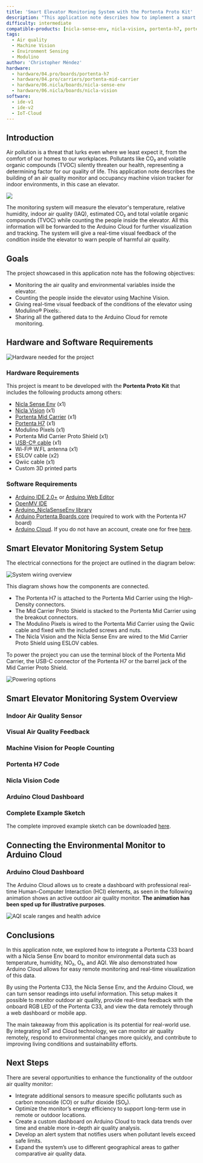 ```yaml
---
title: 'Smart Elevator Monitoring System with the Portenta Proto Kit'
description: "This application note describes how to implement a smart elevator monitoring system to measure air quality and occupancy."
difficulty: intermediate
compatible-products: [nicla-sense-env, nicla-vision, portenta-h7, portenta-mid-carrier]
tags:
  - Air quality
  - Machine Vision
  - Environment Sensing
  - Modulino
author: 'Christopher Méndez'
hardware:
  - hardware/04.pro/boards/portenta-h7
  - hardware/04.pro/carriers/portenta-mid-carrier
  - hardware/06.nicla/boards/nicla-sense-env
  - hardware/06.nicla/boards/nicla-vision
software:
  - ide-v1
  - ide-v2
  - IoT-Cloud
---
```


## Introduction

Air pollution is a threat that lurks even where we least expect it, from the comfort of our homes to our workplaces. Pollutants like CO₂ and volatile organic compounds (TVOC) silently threaten our health, representing a determining factor for our quality of life. This application note describes the building of an air quality monitor and occupancy machine vision tracker for indoor environments, in this case an elevator.

![ ]()

The monitoring system will measure the elevator's temperature, relative humidity, indoor air quality (IAQ), estimated CO₂ and total volatile organic compounds (TVOC) while counting the people inside the elevator. All this information will be forwarded to the Arduino Cloud for further visualization and tracking. The system will give a real-time visual feedback of the condition inside the elevator to warn people of harmful air quality.

## Goals

The project showcased in this application note has the following objectives:

- Monitoring the air quality and environmental variables inside the elevator.
- Counting the people inside the elevator using Machine Vision.
- Giving real-time visual feedback of the conditions of the elevator using Modulino® Pixels:.
- Sharing all the gathered data to the Arduino Cloud for remote monitoring.

## Hardware and Software Requirements

![Hardware needed for the project](assets/hardware.png)

### Hardware Requirements

This project is meant to be developed with the **Portenta Proto Kit** that includes the following products among others:

- [Nicla Sense Env](https://store.arduino.cc/products/nicla-sense-env) (x1)
- [Nicla Vision](https://store.arduino.cc/products/nicla-vision) (x1)
- [Portenta Mid Carrier](https://store.arduino.cc/products/portenta-mid-carrier) (x1)
- [Portenta H7](https://store.arduino.cc/products/portenta-h7) (x1)
- Modulino Pixels (x1)
- Portenta Mid Carrier Proto Shield (x1)
- [USB-C® cable](https://store.arduino.cc/products/usb-cable2in1-type-c) (x1)
- Wi-Fi® W.FL antenna (x1)
- ESLOV cable (x2)
- Qwiic cable (x1)
- Custom 3D printed parts

### Software Requirements

- [Arduino IDE 2.0+](https://www.arduino.cc/en/software) or [Arduino Web Editor](https://create.arduino.cc/editor)
- [OpenMV IDE](https://openmv.io/pages/download)
- [Arduino_NiclaSenseEnv library](https://github.com/arduino-libraries/Arduino_NiclaSenseEnv)
- [Arduino Portenta Boards core](https://github.com/arduino/ArduinoCore-mbed) (required to work with the Portenta H7 board)
- [Arduino Cloud](https://create.arduino.cc/iot/things). If you do not have an account, create one for free [here](https://cloud.arduino.cc/).

## Smart Elevator Monitoring System Setup

The electrical connections for the project are outlined in the diagram below:

![System wiring overview](assets/diagram.png)

This diagram shows how the components are connected. 

- The Portenta H7 is attached to the Portenta Mid Carrier using the High-Density connectors.
- The Mid Carrier Proto Shield is stacked to the Portenta Mid Carrier using the breakout connectors.
- The Modulino Pixels is wired to the Portenta Mid Carrier using the Qwiic cable and fixed with the included screws and nuts.
- The Nicla Vision and the Nicla Sense Env are wired to the Mid Carrier Proto Shield using ESLOV cables.

To power the project you can use the terminal block of the Portenta Mid Carrier, the USB-C connector of the Portenta H7 or the barrel jack of the Mid Carrier Proto Shield.

![Powering options](assets/power-options.png)

## Smart Elevator Monitoring System Overview

### Indoor Air Quality Sensor

### Visual Air Quality Feedback

### Machine Vision for People Counting

### Portenta H7 Code

### Nicla Vision Code

### Arduino Cloud Dashboard

### Complete Example Sketch

The complete improved example sketch can be downloaded [here]().

## Connecting the Environmental Monitor to Arduino Cloud


### Arduino Cloud Dashboard

The Arduino Cloud allows us to create a dashboard with professional real-time Human-Computer Interaction (HCI) elements, as seen in the following animation shows an active outdoor air quality monitor. **The animation has been sped up for illustrative purposes**.

![AQI scale ranges and health advice]()

## Conclusions

In this application note, we explored how to integrate a Portenta C33 board with a Nicla Sense Env board to monitor environmental data such as temperature, humidity, NO₂, O₃, and AQI. We also demonstrated how Arduino Cloud allows for easy remote monitoring and real-time visualization of this data.

By using the Portenta C33, the Nicla Sense Env, and the Arduino Cloud, we can turn sensor readings into useful information. This setup makes it possible to monitor outdoor air quality, provide real-time feedback with the onboard RGB LED of the Portenta C33, and view the data remotely through a web dashboard or mobile app.

The main takeaway from this application is its potential for real-world use. By integrating IoT and Cloud technology, we can monitor air quality remotely, respond to environmental changes more quickly, and contribute to improving living conditions and sustainability efforts.

## Next Steps

There are several opportunities to enhance the functionality of the outdoor air quality monitor:

- Integrate additional sensors to measure specific pollutants such as carbon monoxide (CO) or sulfur dioxide (SO₂).
- Optimize the monitor’s energy efficiency to support long-term use in remote or outdoor locations.
- Create a custom dashboard on Arduino Cloud to track data trends over time and enable more in-depth air quality analysis.
- Develop an alert system that notifies users when pollutant levels exceed safe limits.
- Expand the system’s use to different geographical areas to gather comparative air quality data.